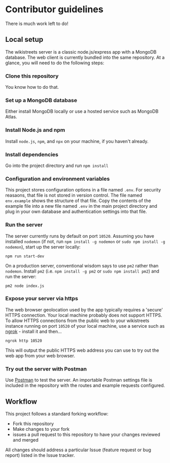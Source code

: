 # Contributor guidelines

There is much work left to do!

## Local setup

The wikistreets server is a classic node.js/express app with a MongoDB database. The web client is currently bundled into the same repository. At a glance, you will need to do the following steps:

### Clone this repository

You know how to do that.

### Set up a MongoDB database

Either install MongoDB locally or use a hosted service such as MongoDB Atlas.

### Install Node.js and npm

Install `node.js`, `npm`, and `npx` on your machine, if you haven't already.

### Install dependencies

Go into the project directory and run `npm install`

### Configuration and environment variables

This project stores configuration options in a file named `.env`. For security reasaons, that file is not stored in version control. The file named `env.example` shows the structure of that file. Copy the contents of the example file into a new file named `.env` in the main project directory and plug in your own database and authentication settings into that file.

### Run the server

The server currently runs by default on port `10520`. Assuming you have installed `nodemon` (if not, run `npm install -g nodemon` or `sudo npm install -g nodemon`), start up the server locally:

```
npm run start-dev
```

On a production server, conventional wisdom says to use `pm2` rather than `nodemon`. Install `pm2` (i.e. `npm install -g pm2` or `sudo npm install pm2`) and run the server:

```
pm2 node index.js
```

### Expose your server via https

The web browser geolocation used by the app typically requires a 'secure' HTTPS connection. Your local machine probably does not support HTTPS. To allow HTTPS connections from the public web to your wikistreets instance running on port `10520` of your local machine, use a service such as [ngrok](https://ngrok.com/) - install it and then...

```
ngrok http 10520
```

This will output the public HTTPS web address you can use to try out the web app from your web browser.

### Try out the server with Postman

Use [Postman](https://www.postman.com/) to test the server. An importable Postman settings file is included in the repository with the routes and example requests configured.

## Workflow

This project follows a standard forking workflow:

- Fork this repository
- Make changes to your fork
- issues a pull request to this repository to have your changes reviewed and merged

All changes should address a particular Issue (feature request or bug report) listed in the Issue tracker.
